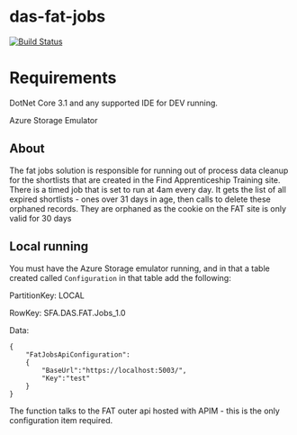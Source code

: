 # das-fat-jobs

[![Build Status](https://sfa-gov-uk.visualstudio.com/Digital%20Apprenticeship%20Service/_apis/build/status/das-fat-jobs?repoName=SkillsFundingAgency%2Fdas-fat-jobs&branchName=main)](https://sfa-gov-uk.visualstudio.com/Digital%20Apprenticeship%20Service/_build/latest?definitionId=2387&repoName=SkillsFundingAgency%2Fdas-fat-jobs&branchName=main)

# Requirements

DotNet Core 3.1 and any supported IDE for DEV running.

Azure Storage Emulator

## About

The fat jobs solution is responsible for running out of process data cleanup for the shortlists that are created in the Find Apprenticeship Training site. There is a timed job that is set to run at 4am every day. It gets the list of all expired shortlists - ones over 31 days in age, then calls to delete these orphaned records. They are orphaned as the cookie on the FAT site is only valid for 30 days

## Local running

You must have the Azure Storage emulator running, and in that a table created called `Configuration` in that table add the following:

PartitionKey: LOCAL

RowKey: SFA.DAS.FAT.Jobs_1.0

Data:
```
{
    "FatJobsApiConfiguration":
    {
        "BaseUrl":"https://localhost:5003/",
        "Key":"test"
    }
}

```

The function talks to the FAT outer api hosted with APIM - this is the only configuration item required.